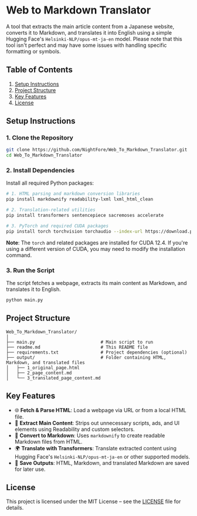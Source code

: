 # Web to Markdown Translator

A tool that extracts the main article content from a Japanese website, converts it to Markdown, and translates it into English using a simple Hugging Face's `Helsinki-NLP/opus-mt-ja-en` model. Please note that this tool isn't perfect and may have some issues with handling specific formatting or symbols.

## Table of Contents
1. [Setup Instructions](#setup-instructions)  
2. [Project Structure](#project-structure)  
3. [Key Features](#key-features)  
4. [License](#license)  

## Setup Instructions

### 1. Clone the Repository

```bash
git clone https://github.com/NightFore/Web_To_Markdown_Translator.git
cd Web_To_Markdown_Translator
```

### 2. Install Dependencies

Install all required Python packages:

```bash
# 1. HTML parsing and markdown conversion libraries
pip install markdownify readability-lxml lxml_html_clean

# 2. Translation-related utilities
pip install transformers sentencepiece sacremoses accelerate

# 3. PyTorch and required CUDA packages
pip install torch torchvision torchaudio --index-url https://download.pytorch.org/whl/cu124
```

**Note**: The `torch` and related packages are installed for CUDA 12.4. If you're using a different version of CUDA, you may need to modify the installation command.

### 3. Run the Script

The script fetches a webpage, extracts its main content as Markdown, and translates it to English.

```bash
python main.py
```

## Project Structure

```
Web_To_Markdown_Translator/
│
├── main.py                         # Main script to run
├── readme.md                       # This README file
├── requirements.txt                # Project dependencies (optional)
├── output/                         # Folder containing HTML, Markdown, and translated files
│   ├── 1_original_page.html
│   ├── 2_page_content.md
│   └── 3_translated_page_content.md
```

## Key Features

- 🌐 **Fetch & Parse HTML**: Load a webpage via URL or from a local HTML file.
- 📝 **Extract Main Content**: Strips out unnecessary scripts, ads, and UI elements using Readability and custom selectors.
- 🔁 **Convert to Markdown**: Uses `markdownify` to create readable Markdown files from HTML.
- 🌍 **Translate with Transformers**: Translate extracted content using Hugging Face's `Helsinki-NLP/opus-mt-ja-en` or other supported models.
- 💾 **Save Outputs**: HTML, Markdown, and translated Markdown are saved for later use.

## License

This project is licensed under the MIT License – see the [LICENSE](LICENSE) file for details.
